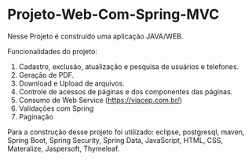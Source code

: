 # Projeto-Web-Com-Spring-MVC

Nesse Projeto é construído uma aplicação JAVA/WEB.

Funcionalidades do projeto:

1. Cadastro, exclusão, atualização e pesquisa de usuários e telefones.
2. Geração de PDF.
3. Download e Upload de arquivos.
4. Controle de acessos de páginas e dos componentes das páginas.
5. Consumo de Web Service (https://viacep.com.br/)
6. Validações com Spring
7. Paginação

Para a construção desse projeto foi utilizado: eclipse, postgresql, maven, Spring Boot, Spring Security, Spring Data, JavaScript, HTML, CSS, Materalize, Jaspersoft, Thymeleaf.
